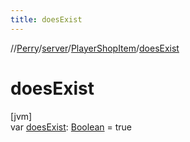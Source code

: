 ```yaml
---
title: doesExist
---
```

//[Perry](../../../index.html)/[server](../index.html)/[PlayerShopItem](index.html)/[doesExist](does-exist.html)



# doesExist



[jvm]\
var [doesExist](does-exist.html): [Boolean](https://kotlinlang.org/api/latest/jvm/stdlib/kotlin/-boolean/index.html) = true




